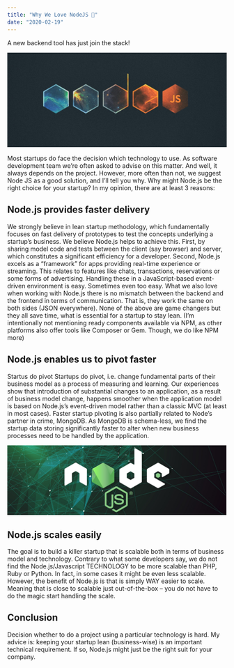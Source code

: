 ```yaml
---
title: "Why We Love NodeJS 💙"
date: "2020-02-19"
---
```


A new backend tool has just join the stack!

![nodejs](nodejs.jpg)

Most startups do face the decision which technology to use. As software development team we’re often asked to advise on this matter. And well, it always depends on the project. However, more often than not, we suggest Node JS as a good solution, and I’ll tell you why.
Why might Node.js be the right choice for your startup?
In my opinion, there are at least 3 reasons:

## Node.js provides faster delivery

We strongly believe in lean startup methodology, which fundamentally focuses on fast delivery of prototypes to test the concepts underlying a startup’s business. We believe Node.js helps to achieve this.
First, by sharing model code and tests between the client (say browser) and server, which constitutes a significant efficiency for a developer.
Second, Node.js excels as a “framework” for apps providing real-time experience or streaming. This relates to features like chats, transactions, reservations or some forms of advertising. Handling these in a JavaScript-based event-driven environment is easy. Sometimes even too easy.
What we also love when working with Node.js there is no mismatch between the backend and the frontend in terms of communication. That is, they work the same on both sides (JSON everywhere).
None of the above are game changers but they all save time, what is essential for a startup to stay lean. (I’m intentionally not mentioning ready components available via NPM, as other platforms also offer tools like Composer or Gem. Though, we do like NPM more)

## Node.js enables us to pivot faster

Startus do pivot
Startups do pivot, i.e. change fundamental parts of their business model as a process of measuring and learning.
Our experiences show that introduction of substantial changes to an application, as a result of business model change, happens smoother when the application model is based on Node.js’s event-driven model rather than a classic MVC (at least in most cases).
Faster startup pivoting is also partially related to Node’s partner in crime, MongoDB. As MongoDB is schema-less, we find the startup data storing significantly faster to alter when new business processes need to be handled by the application.

![nodejs-2](nodejs-2.jpg)

## Node.js scales easily

The goal is to build a killer startup that is scalable both in terms of business model and technology. Contrary to what some developers say, we do not find the Node.js/Javascript TECHNOLOGY to be more scalable than PHP, Ruby or Python. In fact, in some cases it might be even less scalable.
However, the benefit of Node.js is that is simply WAY easier to scale. Meaning that is close to scalable just out-of-the-box – you do not have to do the magic start handling the scale.

## Conclusion

Decision whether to do a project using a particular technology is hard. My advice is: keeping your startup lean (business-wise) is an important technical requirement. If so, Node.js might just be the right suit for your company.
